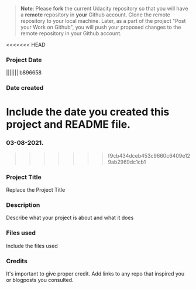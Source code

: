 >**Note**: Please **fork** the current Udacity repository so that you will have a **remote** repository in **your** Github account. Clone the remote repository to your local machine. Later, as a part of the project "Post your Work on Github", you will push your proposed changes to the remote repository in your Github account.

<<<<<<< HEAD
### Project Date
||||||| b896658
### Date created
Include the date you created this project and README file.
=======
### 03-08-2021.
>>>>>>> f9cb434dceb453c9660c6409e129ab2969dc1cb1

### Project Title
Replace the Project Title

### Description
Describe what your project is about and what it does

### Files used
Include the files used

### Credits
It's important to give proper credit. Add links to any repo that inspired you or blogposts you consulted.

